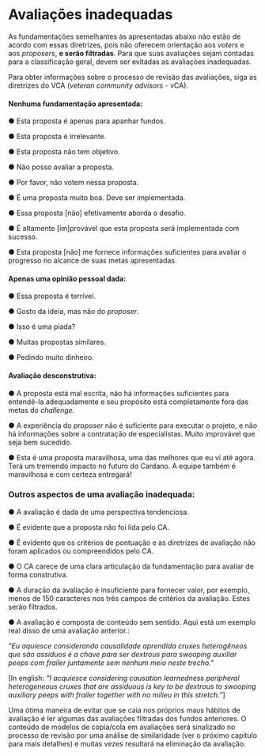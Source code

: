 # Avaliações inadequadas

As fundamentações semelhantes às apresentadas abaixo não estão de acordo com essas diretrizes, pois não oferecem orientação aos _voters_ e aos _proposers_, **e serão filtradas**. Para que suas avaliações sejam contadas para a classificação geral, devem ser evitadas as avaliações inadequadas.

Para obter informações sobre o processo de revisão das avaliações, siga as diretrizes do VCA (_veteran community advisors_ - vCA).

#### **Nenhuma fundamentação apresentada:** <a href="#_toc98538923" id="_toc98538923"></a>

●        Esta proposta é apenas para apanhar fundos.

●        Esta proposta é irrelevante.

●        Esta proposta não tem objetivo.

●        Não posso avaliar a proposta.

●        Por favor, não votem nessa proposta.

●        É uma proposta muito boa. Deve ser implementada.

●        Essa proposta \[não] efetivamente aborda o desafio.

●        É altamente \[im]provável que esta proposta será implementada com sucesso.

●        Esta proposta \[não] me fornece informações suficientes para avaliar o progresso no alcance de suas metas apresentadas.

#### **Apenas uma opinião pessoal dada:** <a href="#_toc98538924" id="_toc98538924"></a>

●        Essa proposta é terrível.

●        Gosto da ideia, mas não do _proposer_.

●        Isso é uma piada?

●        Muitas propostas similares.

●        Pedindo muito dinheiro.

#### **Avaliação desconstrutiva:** <a href="#_toc98538925" id="_toc98538925"></a>

●        A proposta está mal escrita, não há informações suficientes para entendê-la adequadamente e seu propósito está completamente fora das metas do _challenge_.

●        A experiência do _proposer_ não é suficiente para executar o projeto, e não há informações sobre a contratação de especialistas. Muito improvável que seja bem sucedido.

●        Esta é uma proposta maravilhosa, uma das melhores que eu vi até agora. Terá um tremendo impacto no futuro do Cardano. A equipe também é maravilhosa e com certeza entregará!

### Outros aspectos de uma avaliação inadequada: <a href="#_toc98538926" id="_toc98538926"></a>

●       A avaliação é dada de uma perspectiva tendenciosa.

●       É evidente que a proposta não foi lida pelo CA.

●       É evidente que os critérios de pontuação e as diretrizes de avaliação não foram aplicados ou compreendidos pelo CA.

●       O CA carece de uma clara articulação da fundamentação para avaliar de forma construtiva.

●       A duração da avaliação é insuficiente para fornecer valor, por exemplo, menos de 150 caracteres nos três campos de critérios da avaliação. Estes serão filtrados.

●       A avaliação é composta de conteúdo sem sentido. Aqui está um exemplo real disso de uma avaliação anterior.:

_"Eu aquiesce considerando causalidade aprendida cruxes heterogêneos que são assíduos é a chave para ser dextrous para swooping auxiliar peeps com frailer juntamente sem nenhum meio neste trecho."_

\[In english: _“I acquiesce considering causation learnedness peripheral heterogeneous cruxes that are assiduous is key to be dextrous to swooping auxiliary peeps with frailer together with no milieu in this stretch.”_]

&#x20;

&#x20;

Uma ótima maneira de evitar que se caia nos próprios maus hábitos de avaliação é ler algumas das avaliações filtradas dos fundos anteriores. O conteúdo de modelos de copia/cola em avaliações será sinalizado no processo de revisão por uma análise de similaridade (ver o próximo capítulo para mais detalhes) e muitas vezes resultará na eliminação da avaliação.
